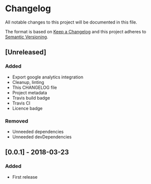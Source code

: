 # Changelog
All notable changes to this project will be documented in this file.

The format is based on [Keep a Changelog](http://keepachangelog.com/en/1.0.0/)
and this project adheres to [Semantic Versioning](http://semver.org/spec/v2.0.0.html).

## [Unreleased]

### Added
- Export google analytics integration
- Cleanup, linting
- This CHANGELOG file
- Project metadata
- Travis build badge
- Travis CI
- Licence badge

### Removed
- Unneeded dependencies
- Unneeded devDependencies

## [0.0.1] - 2018-03-23
### Added
- First release
